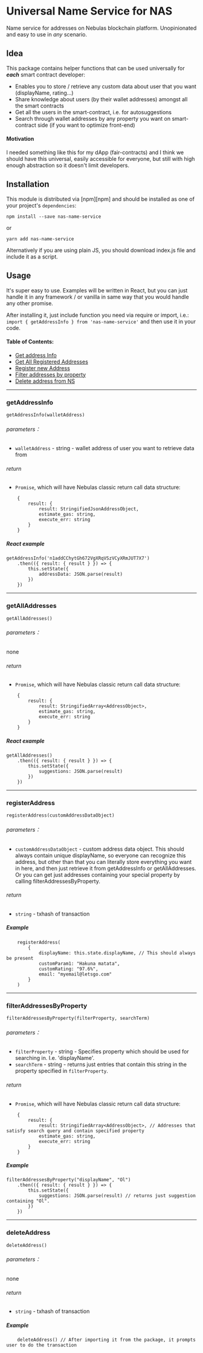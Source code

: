 # Universal Name Service for NAS 
Name service for addresses on Nebulas blockchain platform. Unopinionated and easy to use in _any_ scenario.

## Idea

This package contains helper functions that can be used universally for _**each**_ smart contract developer:
- Enables you to store / retrieve any custom data about user that you want (displayName, rating...)
- Share knowledge about users (by their wallet addresses) amongst all the smart contracts
- Get all the users in the smart-contract, i.e. for autosuggestions 
- Search through wallet addresses by any property you want on smart-contract side (if you want to optimize front-end)

#### Motivation

I needed something like this for my dApp (fair-contracts) and I think we should have this universal, easily accessible for everyone, but still with high enough abstraction so it doesn't limit developers. 

## Installation

This module is distributed via [npm][npm] and should be installed as one of your project's `dependencies`:

```
npm install --save nas-name-service
```
or

```
yarn add nas-name-service
```

Alternatively if you are using plain JS, you should download index.js file and include it as a script.

## Usage

It's super easy to use. Examples will be written in React, but you can just handle it in any framework / or vanilla in same way that you would handle any other promise.

After installing it, just include function you need via require or import, i.e.:
```import { getAddressInfo } from 'nas-name-service'```
and then use it in your code.

#### Table of Contents:
- [Get address Info](#getaddressinfo)
- [Get All Registered Addresses](#getalladdresses)
- [Register new Address](#registeraddress)
- [Filter addresses by property](#filteraddressesbyproperty)
- [Delete address from NS](#deleteaddress)


***
### getAddressInfo

```
getAddressInfo(walletAddress)
```

###### parameters：

- `walletAddress` - string - wallet address of user you want to retrieve data from

###### return

- `Promise`, which will have Nebulas classic return call data structure:
```
    {
        result: {
            result: StringifiedJsonAddressObject,
            estimate_gas: string,
            execute_err: string
        }
    }
```

##### React example

```
getAddressInfo('n1addCChytGh672VgXRqVSzVCyXRmJUT7X7')
    .then(({ result: { result } }) => {
        this.setState({
            addressData: JSON.parse(result)
        })
    })
```



***

### getAllAddresses

```
getAllAddresses()
```

###### parameters：
none

###### return

- `Promise`, which will have Nebulas classic return call data structure:
```
    {
        result: {
            result: StringifiedArray<AddressObject>,
            estimate_gas: string,
            execute_err: string
        }
    }
```

##### React example

```
getAllAddresses()
    .then(({ result: { result } }) => {
        this.setState({
            suggestions: JSON.parse(result)
        })
    })
```



***
### registerAddress

```
registerAddress(customAddressDataObject)
```

###### parameters：

- `customAddressDataObject` - custom address data object. This should always contain unique displayName, so everyone can recognize this address, but other than that you can literally store everything you want in here, and then just retrieve it from getAddressInfo or getAllAddresses. Or you can get just addresses containing your special property by calling filterAddressesByProperty.

###### return

- `string` - txhash of transaction

##### Example

```
    registerAddress(
        {
            displayName: this.state.displayName, // This should always be present
            customParam1: "Hakuna matata",
            customRating: "97.6%",
            email: "myemail@letsgo.com"
        }
    )

```

***

### filterAddressesByProperty

```
filterAddressesByProperty(filterProperty, searchTerm)
```

###### parameters：

- `filterProperty` - string - Specifies property which should be used for searching in. I.e. 'displayName'.
- `searchTerm` - string - returns just entries that contain this string in the property specified in `filterProperty`.

###### return

- `Promise`, which will have Nebulas classic return call data structure:
```
    {
        result: {
            result: StringifiedArray<AddressObject>, // Addresses that satisfy search query and contain specified property
            estimate_gas: string,
            execute_err: string
        }
    }
```

##### Example

```
filterAddressesByProperty("displayName", "Ol")
    .then(({ result: { result } }) => {
        this.setState({
            suggestions: JSON.parse(result) // returns just suggestion containing "Ol".
        })
    })
```


***

### deleteAddress

```
deleteAddress()
```

###### parameters：

none

###### return

- `string` - txhash of transaction

##### Example

```
    deleteAddress() // After importing it from the package, it prompts user to do the transaction
```
